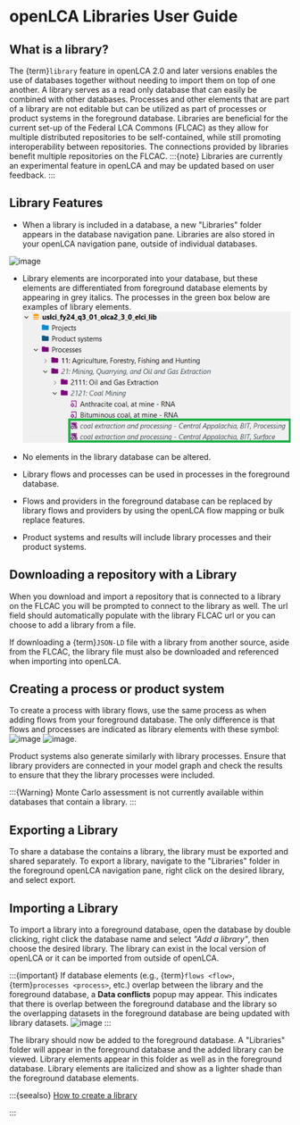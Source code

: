 # openLCA Libraries User Guide
## What is a library?
The {term}`library` feature in openLCA 2.0 and later versions enables the use of databases together without needing to import them on top of one another. A library serves as a read only database that can easily be combined with other databases. Processes and other elements that are part of a library are not editable but can be utilized as part of processes or product systems in the foreground database.
Libraries are beneficial for the current set-up of the Federal LCA Commons (FLCAC) as they allow for multiple distributed repositories to be self-contained, while still promoting interoperability between repositories. The connections provided by libraries benefit multiple repositories on the FLCAC.
:::{note}
Libraries are currently an experimental feature in openLCA and may be updated based on user feedback.
:::

## Library Features

- When a library is included in a database, a new "Libraries" folder appears in the database navigation pane. Libraries are also stored in your openLCA navigation pane, outside of individual databases.

![image](https://github.com/user-attachments/assets/dd3a327b-bc76-4583-bd0f-99993eac768f)

- Library elements are incorporated into your database, but these elements are differentiated from foreground database elements by appearing in grey italics. The processes in the green box below are examples of library elements.
![alt text](img/library_object.png)

- No elements in the library database can be altered.
- Library flows and processes can be used in processes in the foreground database.
- Flows and providers in the foreground database can be replaced by library flows and providers by using the openLCA flow mapping or bulk replace features.
- Product systems and results will include library processes and their product systems.

## Downloading a repository with a Library
When you download and import a repository that is connected to a library on the FLCAC you will be prompted to connect to the library as well. The url field should automatically populate with the library FLCAC url or you can choose to add a library from a file.

If downloading a {term}`JSON-LD` file with a library from another source, aside from the FLCAC, the library file must also be downloaded and referenced when importing into openLCA.  

## Creating a process or product system
To create a process with library flows, use the same process as when adding flows from your foreground database. The only difference is that flows and processes are indicated as library elements with these symbol: ![image](https://github.com/user-attachments/assets/1ed6495f-9e0b-44cd-a3dd-95f7c9c13b91) ![image](https://github.com/user-attachments/assets/771adb5d-20fb-430b-b472-be087791dbd3).

Product systems also generate similarly with library processes. Ensure that library providers are connected in your model graph and check the results to ensure that they the library processes were included.

:::{Warning}
Monte Carlo assessment is not currently available within databases that contain a library. 
:::

## Exporting a Library
To share a database the contains a library, the library must be exported and shared separately. To export a library, navigate to the "Libraries" folder in the foreground openLCA navigation pane, right click on the desired library, and select export.

## Importing a Library
To import a library into a foreground database, open the database by double clicking, right click the database name and select _"Add a library"_, then choose the desired library. The library can exist in the local version of openLCA or it can be imported from outside of openLCA.

:::{important}
If database elements (e.g., {term}`flows <flow>`, {term}`processes <process>`, etc.) overlap between the library and the foreground database, a **Data conflicts** popup may appear. This indicates that there is overlap between the foreground database and the library so the overlapping datasets in the foreground database are being updated with library datasets.
![image](https://github.com/user-attachments/assets/bddcf416-d384-4335-a1a0-bab51034431f)
:::

The library should now be added to the foreground database. A "Libraries" folder will appear in the foreground database and the added library can be viewed. Library elements appear in this folder as well as in the foreground database. Library elements are italicized and show as a lighter shade than the foreground database elements.

:::{seealso}
[How to create a library](https://flcac-admin.github.io/FLCAC-docs/create-a-library#procedure)

:::
